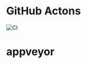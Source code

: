 # GitHub Actons

![CI](https://github.com/Natalikud/hw_ahj_8_websocket_front_client/actions/workflows/web.yml/badge.svg)

# appveyor
